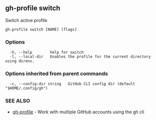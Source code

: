 ## gh-profile switch

Switch active profile

```
gh-profile switch [NAME] [flags]
```

### Options

```
  -h, --help        help for switch
  -l, --local-dir   Enables the profile for the current directory using direnv.
```

### Options inherited from parent commands

```
  -c, --config-dir string   GitHub CLI config dir (default "$HOME/.config/gh")
```

### SEE ALSO

* [gh-profile](gh-profile.md)	 - Work with multiple GitHub accounts using the gh cli

